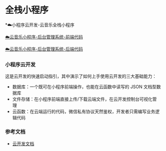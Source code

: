 

# 全栈小程序

 \*☁️小程序云开发-云音乐全栈小程序

  [☁️云音乐小程序-后台管理系统-前端代码](https://github.com/xugaoyi/wx-music-admin-frontend)

  [☁️云音乐小程序-后台管理系统-后端代码](https://github.com/xugaoyi/wx-music-admin-backend)





### 小程序云开发 

这是云开发的快速启动指引，其中演示了如何上手使用云开发的三大基础能力：

- 数据库：一个既可在小程序前端操作，也能在云函数中读写的 JSON 文档型数据库
- 文件存储：在小程序前端直接上传/下载云端文件，在云开发控制台可视化管理
- 云函数：在云端运行的代码，微信私有协议天然鉴权，开发者只需编写业务逻辑代码

### 参考文档

- [云开发文档](https://developers.weixin.qq.com/miniprogram/dev/wxcloud/basis/getting-started.html)

